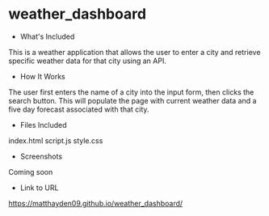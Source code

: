 # weather_dashboard

* What's Included

This is a weather application that allows the user to enter a city and retrieve specific weather data for that city using an API.

* How It Works

The user first enters the name of a city into the input form, then clicks the search button. This will populate the page with current weather data and a five day forecast associated with that city.

* Files Included

index.html
script.js
style.css

* Screenshots

Coming soon

* Link to URL

https://matthayden09.github.io/weather_dashboard/
